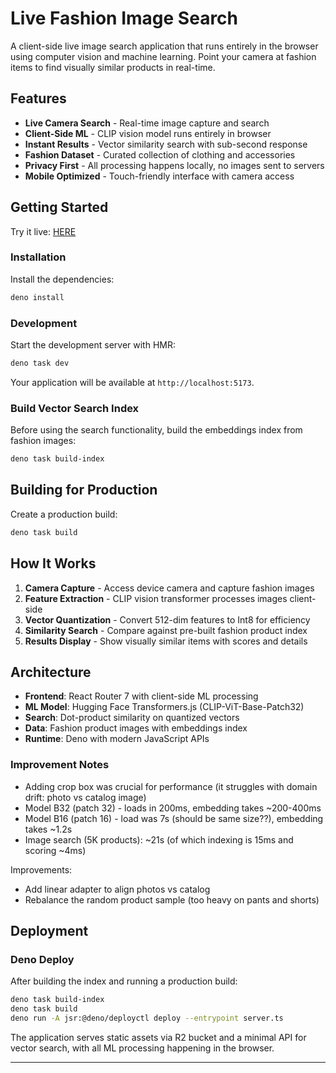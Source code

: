 # Live Fashion Image Search

A client-side live image search application that runs entirely in the browser
using computer vision and machine learning. Point your camera at fashion items
to find visually similar products in real-time.

## Features

- **Live Camera Search** - Real-time image capture and search
- **Client-Side ML** - CLIP vision model runs entirely in browser
- **Instant Results** - Vector similarity search with sub-second response
- **Fashion Dataset** - Curated collection of clothing and accessories
- **Privacy First** - All processing happens locally, no images sent to servers
- **Mobile Optimized** - Touch-friendly interface with camera access

## Getting Started

Try it live: [HERE](https://fashion-image-search.svilupp.deno.net/)

### Installation

Install the dependencies:

```bash
deno install
```

### Development

Start the development server with HMR:

```bash
deno task dev
```

Your application will be available at `http://localhost:5173`.

### Build Vector Search Index

Before using the search functionality, build the embeddings index from fashion
images:

```bash
deno task build-index
```

## Building for Production

Create a production build:

```bash
deno task build
```

## How It Works

1. **Camera Capture** - Access device camera and capture fashion images
2. **Feature Extraction** - CLIP vision transformer processes images client-side
3. **Vector Quantization** - Convert 512-dim features to Int8 for efficiency
4. **Similarity Search** - Compare against pre-built fashion product index
5. **Results Display** - Show visually similar items with scores and details

## Architecture

- **Frontend**: React Router 7 with client-side ML processing
- **ML Model**: Hugging Face Transformers.js (CLIP-ViT-Base-Patch32)
- **Search**: Dot-product similarity on quantized vectors
- **Data**: Fashion product images with embeddings index
- **Runtime**: Deno with modern JavaScript APIs

### Improvement Notes

- Adding crop box was crucial for performance (it struggles with domain drift:
  photo vs catalog image)
- Model B32 (patch 32) - loads in 200ms, embedding takes ~200-400ms
- Model B16 (patch 16) - load was 7s (should be same size??), embedding takes
  ~1.2s
- Image search (5K products): ~21s (of which indexing is 15ms and scoring ~4ms)

Improvements:

- Add linear adapter to align photos vs catalog
- Rebalance the random product sample (too heavy on pants and shorts)

## Deployment

### Deno Deploy

After building the index and running a production build:

```bash
deno task build-index
deno task build
deno run -A jsr:@deno/deployctl deploy --entrypoint server.ts
```

The application serves static assets via R2 bucket and a minimal API for vector
search, with all ML processing happening in the browser.

---
